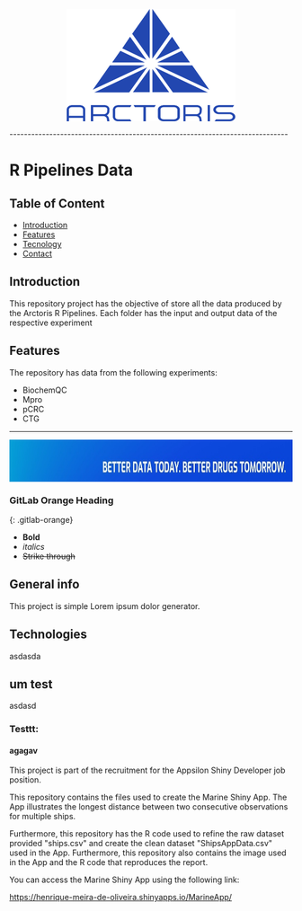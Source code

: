 <p align="center">
  <img src="Arctoris-blue-logo-1.png" align="center" height="200" width="300">
</p>
-----------------------------------------------------------------------------

# R Pipelines Data

## Table of Content
* [Introduction](#introduction)
* [Features](#features)
* [Tecnology](#tecnology)
* [Contact](#contact)

## Introduction

This repository project has the objective of store all the data produced by the Arctoris R Pipelines. Each folder has the input and output data of the respective experiment  

## Features

The repository has data from the following experiments:

* BiochemQC
* Mpro
* pCRC
* CTG


-----------------------------------------------------------------------------

<div align="center">
  <img src="arctoris-slogan.jpg" align="center" height="75" width="1200">
</div>


### GitLab Orange Heading
{: .gitlab-orange}




- **Bold**
- _italics_
- ~~Strike through~~

## General info
This project is simple Lorem ipsum dolor generator.

## Technologies

asdasda

## um test

asdasd

### Testtt:

#### agagav

This project is part of the recruitment for the Appsilon Shiny Developer job position.

This repository contains the files used to create the Marine Shiny App. The App illustrates the longest distance between two consecutive observations for multiple ships.

Furthermore, this repository has the R code used to refine the raw dataset provided "ships.csv" and create the clean dataset "ShipsAppData.csv" used in the App. Furthermore, this repository also contains the image used in the App and the R code that reproduces the report.

You can access the Marine Shiny App using the following link: 

https://henrique-meira-de-oliveira.shinyapps.io/MarineApp/
